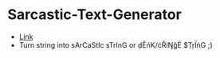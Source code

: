 # Sarcastic-Text-Generator
- [Link](https://varun271099.github.io/Sarcastic-Text-Generator/)
- Turn string into sArCaStIc sTrInG or ḍĔńK/ċŘíŊĝË $ṬṛÏṅG ;)
